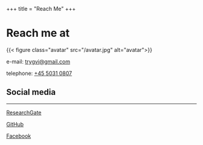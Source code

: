 +++
title = "Reach Me"
+++


# Reach me at

{{< figure class="avatar" src="/avatar.jpg" alt="avatar">}}

e-mail: [trygvi@gmail.com](mailto:trygvi@gmail.com)

telephone: [+45 5031 0807](tel:+45-50310807)


## Social media

---

[ResearchGate](https://www.researchgate.net/profile/Trygvi-Arting)

[GitHub](https://github.com/tarting)

[Facebook](https://facebook.com/trygvi)

